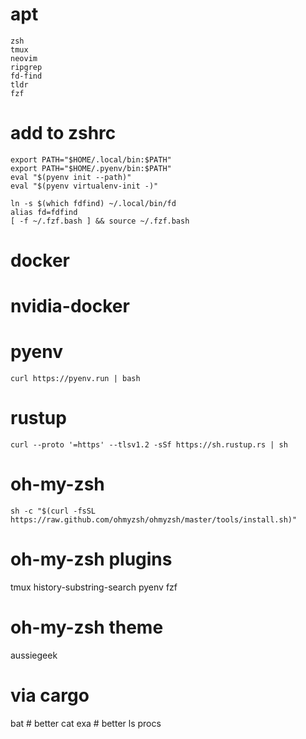 # apt
```
zsh
tmux
neovim
ripgrep
fd-find 
tldr
fzf
```

# add to zshrc
```
export PATH="$HOME/.local/bin:$PATH"
export PATH="$HOME/.pyenv/bin:$PATH"
eval "$(pyenv init --path)"
eval "$(pyenv virtualenv-init -)"

ln -s $(which fdfind) ~/.local/bin/fd
alias fd=fdfind
[ -f ~/.fzf.bash ] && source ~/.fzf.bash
```

# docker

# nvidia-docker

# pyenv
`curl https://pyenv.run | bash`

# rustup 
`curl --proto '=https' --tlsv1.2 -sSf https://sh.rustup.rs | sh`

# oh-my-zsh
`sh -c "$(curl -fsSL https://raw.github.com/ohmyzsh/ohmyzsh/master/tools/install.sh)"`

# oh-my-zsh plugins
tmux history-substring-search pyenv fzf

# oh-my-zsh theme
aussiegeek

# via cargo
bat # better cat
exa # better ls
procs 
